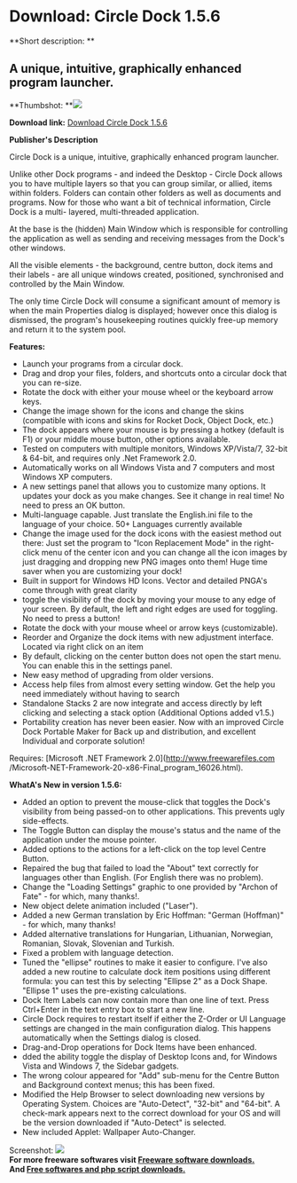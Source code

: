 # Download: Circle Dock 1.5.6

**Short description: **

## A unique, intuitive, graphically enhanced program launcher.

  
**Thumbshot: **![](http://www.freewarefiles.com/screenshot/circle_dock_md.jpg)   
  
**Download link:** [Download Circle Dock 1.5.6](http://freesoftwares.boysofts.com/Circle-Dock_program_55222.html)  
  

**Publisher's Description**  
  

Circle Dock is a unique, intuitive, graphically enhanced program launcher.

Unlike other Dock programs - and indeed the Desktop - Circle Dock allows you
to have multiple layers so that you can group similar, or allied, items within
folders. Folders can contain other folders as well as documents and programs.
Now for those who want a bit of technical information, Circle Dock is a multi-
layered, multi-threaded application.

At the base is the (hidden) Main Window which is responsible for controlling
the application as well as sending and receiving messages from the Dock's
other windows.

All the visible elements - the background, centre button, dock items and their
labels - are all unique windows created, positioned, synchronised and
controlled by the Main Window.

The only time Circle Dock will consume a significant amount of memory is when
the main Properties dialog is displayed; however once this dialog is
dismissed, the program's housekeeping routines quickly free-up memory and
return it to the system pool.

**Features:**

  * Launch your programs from a circular dock. 
  * Drag and drop your files, folders, and shortcuts onto a circular dock that you can re-size. 
  * Rotate the dock with either your mouse wheel or the keyboard arrow keys. 
  * Change the image shown for the icons and change the skins (compatible with icons and skins for Rocket Dock, Object Dock, etc.) 
  * The dock appears where your mouse is by pressing a hotkey (default is F1) or your middle mouse button, other options available. 
  * Tested on computers with multiple monitors, Windows XP/Vista/7, 32-bit & 64-bit, and requires only .Net Framework 2.0. 
  * Automatically works on all Windows Vista and 7 computers and most Windows XP computers. 
  * A new settings panel that allows you to customize many options. It updates your dock as you make changes. See it change in real time! No need to press an OK button. 
  * Multi-language capable. Just translate the English.ini file to the language of your choice. 50+ Languages currently available 
  * Change the image used for the dock icons with the easiest method out there: Just set the program to "Icon Replacement Mode" in the right-click menu of the center icon and you can change all the icon images by just dragging and dropping new PNG images onto them! Huge time saver when you are customizing your dock! 
  * Built in support for Windows HD Icons. Vector and detailed PNGA's come through with great clarity 
  * toggle the visibility of the dock by moving your mouse to any edge of your screen. By default, the left and right edges are used for toggling. No need to press a button! 
  * Rotate the dock with your mouse wheel or arrow keys (customizable). 
  * Reorder and Organize the dock items with new adjustment interface. Located via right click on an item 
  * By default, clicking on the center button does not open the start menu. You can enable this in the settings panel. 
  * New easy method of upgrading from older versions. 
  * Access help files from almost every setting window. Get the help you need immediately without having to search 
  * Standalone Stacks 2 are now integrate and access directly by left clicking and selecting a stack option (Additional Options added v1.5.) 
  * Portability creation has never been easier. Now with an improved Circle Dock Portable Maker for Back up and distribution, and excellent Individual and corporate solution! 

Requires: [Microsoft .NET Framework 2.0](http://www.freewarefiles.com
/Microsoft-NET-Framework-20-x86-Final_program_16026.html).

**WhatA's New in version 1.5.6:**

  * Added an option to prevent the mouse-click that toggles the Dock's visibility from being passed-on to other applications. This prevents ugly side-effects. 
  * The Toggle Button can display the mouse's status and the name of the application under the mouse pointer. 
  * Added options to the actions for a left-click on the top level Centre Button. 
  * Repaired the bug that failed to load the "About" text correctly for languages other than English. (For English there was no problem). 
  * Change the "Loading Settings" graphic to one provided by "Archon of Fate" - for which, many thanks!. 
  * New object delete animation included ("Laser"). 
  * Added a new German translation by Eric Hoffman: "German (Hoffman)" - for which, many thanks! 
  * Added alternative translations for Hungarian, Lithuanian, Norwegian, Romanian, Slovak, Slovenian and Turkish. 
  * Fixed a problem with language detection. 
  * Tuned the "ellipse" routines to make it easier to configure. I've also added a new routine to calculate dock item positions using different formula: you can test this by selecting "Ellipse 2" as a Dock Shape. "Ellipse 1" uses the pre-existing calculations. 
  * Dock Item Labels can now contain more than one line of text. Press Ctrl+Enter in the text entry box to start a new line. 
  * Circle Dock requires to restart itself if either the Z-Order or UI Language settings are changed in the main configuration dialog. This happens automatically when the Settings dialog is closed. 
  * Drag-and-Drop operations for Dock Items have been enhanced. 
  * dded the ability toggle the display of Desktop Icons and, for Windows Vista and Windows 7, the Sidebar gadgets. 
  * The wrong colour appeared for "Add" sub-menu for the Centre Button and Background context menus; this has been fixed. 
  * Modified the Help Browser to select downloading new versions by Operating System. Choices are "Auto-Detect", "32-bit" and "64-bit". A check-mark appears next to the correct download for your OS and will be the version downloaded if "Auto-Detect" is selected. 
  * New included Applet: Wallpaper Auto-Changer. 

  
  
Screenshot: ![](http://www.freewarefiles.com/screenshot/circle_dock.jpg)  
**For more freeware softwares visit [Freeware software downloads.](http://freesoftwares.boysofts.com/)**   
**And [Free softwares and php script downloads.](http://www.boysofts.com/)**

